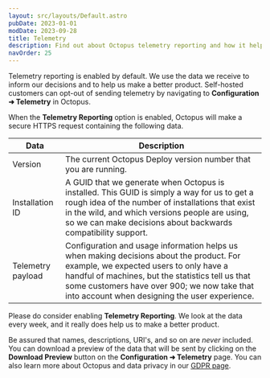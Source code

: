```yaml
---
layout: src/layouts/Default.astro
pubDate: 2023-01-01
modDate: 2023-09-28
title: Telemetry
description: Find out about Octopus telemetry reporting and how it helps us make a better product.
navOrder: 25
---
```


Telemetry reporting is enabled by default. We use the data we receive to inform our decisions and to help us make a better product. Self-hosted customers can opt-out of sending telemetry by navigating to **Configuration ➜ Telemetry** in Octopus.

When the **Telemetry Reporting** option is enabled, Octopus will make a secure HTTPS request containing the following data.

| Data | Description |
| ----- | ------ |
| Version | The current Octopus Deploy version number that you are running. | 
| Installation ID | A GUID that we generate when Octopus is installed. This GUID is simply a way for us to get a rough idea of the number of installations that exist in the wild, and which versions people are using, so we can make decisions about backwards compatibility support. |
| Telemetry payload | Configuration and usage information helps us when making decisions about the product. For example, we expected users to only have a handful of machines, but the statistics tell us that some customers have over 900; we now take that into account when designing the user experience. |

Please do consider enabling **Telemetry Reporting**. We look at the data every week, and it really does help us to make a better product.

Be assured that names, descriptions, URI's, and so on are _never_ included. You can download a preview of the data that will be sent by clicking on the **Download Preview** button on the **Configuration ➜ Telemetry** page. You can also learn more about Octopus and data privacy in our [GDPR page](https://yamldoc.liuyan.wang/legal/gdpr).
